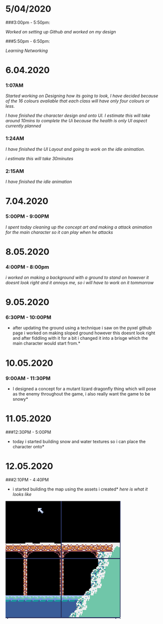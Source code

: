 # 5/04/2020

###3:00pm - 5:50pm:

*Worked on setting up Github and worked on my design*
  	
###5:50pm - 6:50pm:

*Learning Networking*




# 6.04.2020

### 1:07AM

*Started working on Designing how its going to look, I have decided because of the 16 colours avaliable that each class will have only four colours or less.*

*I have finished the character design and onto UI. 
I estimate this will take around 10mins to complete the Ui because the health is only UI aspect currently planned*

### 1:24AM

*I have finished the UI Layout and going to work on the idle animation.*

*i estimate this will take 30minutes*

### 2:15AM

*I have finished the idle animation*



# 7.04.2020

### 5:00PM - 9:00PM

*I spent today cleaning up the concept art and making a attack animation for the main character so it can play when he attacks*



# 8.05.2020

### 4:00PM - 8:00pm

*i worked on making a background with a ground to stand on however it doesnt look right and it annoys me, so i will have to work on it tommorrow*



# 9.05.2020

### 6:30PM - 10:00PM

* after updating the ground using a technique i saw on the pyxel github page i worked on making sloped ground however this doesnt look right and after fiddling with it for a bit i changed it into a brisge which the main character would start from.*




# 10.05.2020 

### 9:00AM - 11:30PM

* I designed a concept for a mutant lizard dragonfly thing which will pose as the enemy throughout the game, i also really want the game to be snowy*



# 11.05.2020

###12:30PM - 5:00PM


* today i started building snow and water textures so i can place the character onto*


# 12.05.2020

###2:10PM - 4:40PM

* i started building the map using the assets i created*
*here is what it looks like*

![Image of The Map so Far](https://github.com/Dissapoint/ISCG5421/blob/master/Design/Concept%20art/Map.png)
  
